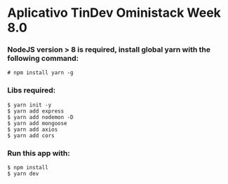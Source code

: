 # Aplicativo TinDev Oministack Week 8.0
### NodeJS version > 8 is required, install global yarn with the following command:
```
# npm install yarn -g
```
### Libs required:
```
$ yarn init -y
$ yarn add express
$ yarn add nodemon -D
$ yarn add mongoose
$ yarn add axios
$ yarn add cors
```
### Run this app with:
```
$ npm install
$ yarn dev
```
